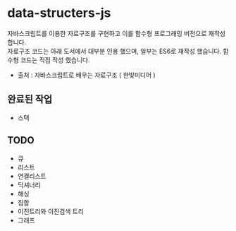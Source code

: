 # data-structers-js

자바스크립트를 이용한 자료구조를 구현하고 이를 함수형 프로그래밍 버전으로 재작성합니다.  
자료구조 코드는 아래 도서에서 대부분 인용 했으며, 일부는 ES6로 재작성 했습니다. 함수형 코드는 직접 작성 했습니다.

- 출처 : 자바스크립트로 배우는 자료구조 ( 한빛미디어 )

## 완료된 작업

- 스택

## TODO

- 큐
- 리스트
- 연결리스트
- 딕셔너리
- 해싱
- 집합
- 이진트리와 이진검색 트리
- 그래프

